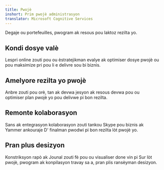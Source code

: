 ```yaml
---
title: Pwojè
inshort: Prim pwojè administrasyon
translator: Microsoft Cognitive Services
---
```


Degaje ou portefeuilles, pwogram ak resous pou laktoz rezilta yo.

## Kondi dosye valè
Lespri online zouti pou ou èstratejikman evalye ak optimiser dosye pwojè ou pou maksimize pri pou li e delivre sou bi biznis. 

## Amelyore rezilta yo pwojè
Anbre zouti pou orè, tan ak devwa jesyon ak resous devwa pou ou optimiser plan pwojè yo pou delivwe pi bon rezilta. 

## Remonte kolaborasyon
Sans ak entegrasyon kolaborasyon zouti tankou Skype pou biznis ak Yammer ankouraje D' finalman pwodwi pi bon rezilta lòt pwojè yo. 

## Pran plus desizyon 
Konstriksyon rapò ak Jounal zouti fè pou ou visualiser done vin pi Sur lòt pwojè, pwogram ak konpilasyon travay sa a, pran plis ransèyman desizyon. 





